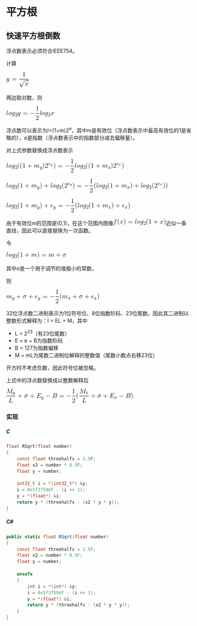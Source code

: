 # 平方根

## 快速平方根倒数

浮点数表示必须符合IEEE754。

计算

![y = \frac{1}{\sqrt{x}}](1.gif)

两边取对数，则

![log_2y = -\frac{1}{2}log_2x](2.gif)

浮点数可以表示为I=(1+m)2<sup>e</sup>，其中m是有效位（浮点数表示中最高有效位的1是省略的），e是指数（浮点数表示中的指数部分减去偏移量）。

对上式参数替换成浮点数表示

![log_2((1+m_y)2^{e_y}) = -\frac{1}{2}log_2((1+m_x)2^{e_x})](3.gif)

![log_2(1+m_y) + log_2(2^{e_y}) = -\frac{1}{2}( log_2(1+m_x) + log_2(2^{e_x}))](4.gif)

![log_2(1+m_y) + e_y = -\frac{1}{2}( log_2(1+m_x) + e_x)](5.gif)

由于有效位m的范围是(0,1)，在这个范围内图像![f(x) = log_2(1+x)](8.gif)近似一条直线，因此可以直接替换为一次函数。

令

![log_2(1+m) = m + \sigma](6.gif)

其中σ是一个用于调节的值极小的常数，

则

![m_y + \sigma + e_y = -\frac{1}{2}(m_x + \sigma + e_x)](7.gif)

32位浮点数二进制表示为1位符号位、8位指数阶码、23位尾数。因此其二进制以整数形式解释为：I = EL + M，其中

- L = 2<sup>23</sup>（有23位尾数）
- E = e + B为指数阶码
- B = 127为指数偏移
- M = mL为尾数二进制位解释的整数值（尾数小数点右移23位）

开方时不考虑负数，因此符号位被忽略。

上式中的浮点数替换成以整数解释后

![\frac{M_y}{L} + \sigma + E_y - B = -\frac{1}{2}(\frac{M_x}{L} + \sigma + E_x - B)](9.gif)

### 实现

##### C
``` C
float RSqrt(float number)
{
    const float threehalfs = 1.5F;
    float x2 = number * 0.5F;
    float y = number;

    int32_t i = *(int32_t*) &y;
    i = 0x5f3759df - (i >> 1);
    y = *(float*) &i;
    return y * (threehalfs - (x2 * y * y));
}
```

##### C#
``` C#
public static float RSqrt(float number)
{
    const float threehalfs = 1.5F;
    float x2 = number * 0.5F;
    float y = number;

    unsafe
    {
        int i = *(int*) &y;
        i = 0x5f3759df - (i >> 1);
        y = *(float*) &i;
        return y * (threehalfs - (x2 * y * y));
    }
}
```
